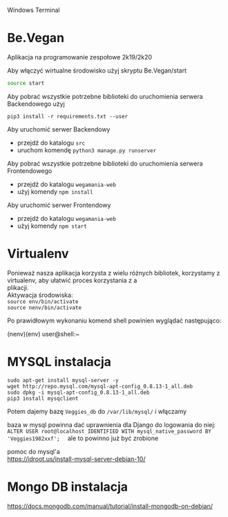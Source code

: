 
Windows Terminal

# Be.Vegan  
Aplikacja na programowanie zespołowe 2k19/2k20  
  
Aby włączyć wirtualne środowisko użyj skryptu Be.Vegan/start  
```bash  
source start  
```  
Aby pobrać wszystkie potrzebne biblioteki do uruchomienia serwera Backendowego użyj  
```  
pip3 install -r requirements.txt --user  
```  
Aby uruchomić serwer Backendowy  
- przejdź do katalogu ``src`` 
- uruchom komendę ```python3 manage.py runserver```  
  
Aby pobrać wszystkie potrzebne biblioteki do uruchomienia serwera Frontendowego  
- przejdź do katalogu ```wegamania-web```  
- użyj komendy ```npm install```  
  
Aby uruchomić serwer Frontendowy  
- przejdź do katalogu ```wegamania-web```  
- użyj komendy ```npm start```  
  
  
# Virtualenv  
Ponieważ nasza aplikacja korzysta z wielu różnych bibliotek, korzystamy z virtualenv, aby ułatwić proces korzystania z a  
plikacji.  
Aktywacja środowiska:  
``` source env/bin/activate ```  
``` source nenv/bin/activate ```  
  
Po prawidłowym wykonaniu komend shell powinien wyglądać następująco:  
  
(nenv)(env) user@shell:~  
  
  
  
# MYSQL instalacja  
```sudo apt-get install python-dev default-libmysqlclient-dev  
sudo apt-get install mysql-server -y  
wget http://repo.mysql.com/mysql-apt-config_0.8.13-1_all.deb  
sudo dpkg -i mysql-apt-config_0.8.13-1_all.deb  
pip3 install mysqclient
``` 
  
Potem dajemy bazę ```Veggies_db``` do ```/var/lib/mysql/```
i włączamy  
  
baza w mysql powinna dać uprawnienia dla Django do logowania do niej:  
```ALTER USER root@localhost IDENTIFIED WITH mysql_native_password BY 'Veggies1982xxf';  ```
ale to powinno już być zrobione  
  
  
pomoc do mysql'a  
https://idroot.us/install-mysql-server-debian-10/  
  
# Mongo DB instalacja  
https://docs.mongodb.com/manual/tutorial/install-mongodb-on-debian/
